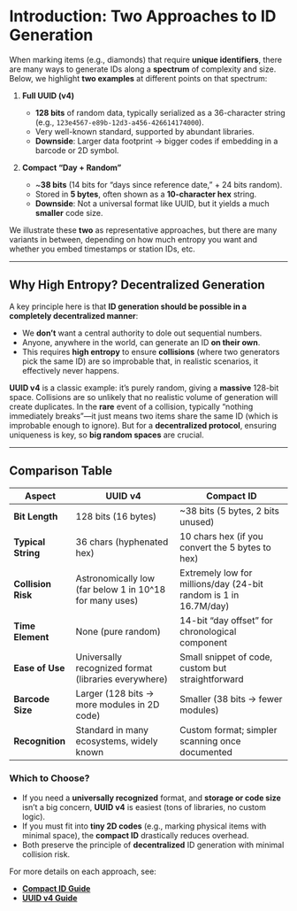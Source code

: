# Introduction: Two Approaches to ID Generation

When marking items (e.g., diamonds) that require **unique identifiers**, there are many ways to generate IDs along a **spectrum** of complexity and size. Below, we highlight **two examples** at different points on that spectrum:

1. **Full UUID (v4)**  
   - **128 bits** of random data, typically serialized as a 36-character string (e.g., `123e4567-e89b-12d3-a456-426614174000`).  
   - Very well-known standard, supported by abundant libraries.  
   - **Downside**: Larger data footprint → bigger codes if embedding in a barcode or 2D symbol.

2. **Compact “Day + Random”**  
   - ~**38 bits** (14 bits for “days since reference date,” + 24 bits random).  
   - Stored in **5 bytes**, often shown as a **10-character hex** string.  
   - **Downside**: Not a universal format like UUID, but it yields a much **smaller** code size.

We illustrate these **two** as representative approaches, but there are many variants in between, depending on how much entropy you want and whether you embed timestamps or station IDs, etc.

---

## Why High Entropy? Decentralized Generation

A key principle here is that **ID generation should be possible in a completely decentralized manner**:

- We **don’t** want a central authority to dole out sequential numbers.  
- Anyone, anywhere in the world, can generate an ID **on their own**.  
- This requires **high entropy** to ensure **collisions** (where two generators pick the same ID) are so improbable that, in realistic scenarios, it effectively never happens.

**UUID v4** is a classic example: it’s purely random, giving a **massive** 128-bit space. Collisions are so unlikely that no realistic volume of generation will create duplicates. In the **rare** event of a collision, typically “nothing immediately breaks”—it just means two items share the same ID (which is improbable enough to ignore). But for a **decentralized protocol**, ensuring uniqueness is key, so **big random spaces** are crucial.

---

## Comparison Table

| **Aspect**         | **UUID v4**                                             | **Compact ID**                                                  |
|--------------------|---------------------------------------------------------|------------------------------------------------------------------|
| **Bit Length**     | 128 bits (16 bytes)                                     | ~38 bits (5 bytes, 2 bits unused)                                |
| **Typical String** | 36 chars (hyphenated hex)                               | 10 chars hex (if you convert the 5 bytes to hex)                 |
| **Collision Risk** | Astronomically low (far below 1 in 10^18 for many uses) | Extremely low for millions/day (24-bit random is 1 in 16.7M/day) |
| **Time Element**   | None (pure random)                                      | 14-bit “day offset” for chronological component                  |
| **Ease of Use**    | Universally recognized format (libraries everywhere)    | Small snippet of code, custom but straightforward                 |
| **Barcode Size**   | Larger (128 bits → more modules in 2D code)             | Smaller (38 bits → fewer modules)                                |
| **Recognition**    | Standard in many ecosystems, widely known              | Custom format; simpler scanning once documented                  |

### Which to Choose?

- If you need a **universally recognized** format, and **storage or code size** isn’t a big concern, **UUID v4** is easiest (tons of libraries, no custom logic).  
- If you must fit into **tiny 2D codes** (e.g., marking physical items with minimal space), the **compact ID** drastically reduces overhead.  
- Both preserve the principle of **decentralized** ID generation with minimal collision risk.

For more details on each approach, see:  
- [**Compact ID Guide**](./id-generation-guide-compact.md)  
- [**UUID v4 Guide**](./id-generation-guide-uuid.md)
